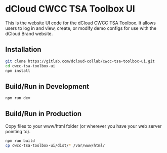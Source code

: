 # dCloud CWCC TSA Toolbox UI
This is the website UI code for the dCloud CWCC TSA Toolbox. It allows users to
log in and view, create, or modify demo configs for use with the dCloud Brand website.

## Installation
```sh
git clone https://gitlab.com/dcloud-collab/cwcc-tsa-toolbox-ui.git
cd cwcc-tsa-toolbox-ui
npm install
```

## Build/Run in Development
```sh
npm run dev
```

## Build/Run in Production
Copy files to your www/html folder (or wherever you have your web server pointing to).
```sh
npm run build
cp cwcc-tsa-toolbox-ui/dist/* /var/www/html/
```
